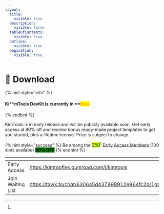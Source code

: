 ```yaml
---
layout:
  title:
    visible: true
  description:
    visible: false
  tableOfContents:
    visible: true
  outline:
    visible: true
  pagination:
    visible: true
---
```


# 🔹 Download

{% hint style="info" %}
#### Ki**mTools DevKit  is currently in **<mark style="color:orange;">**Beta**</mark>
{% endhint %}

KimTools is in early release and will be publicly available soon. Get early access at 80% off and receive bonus ready-made project templates to get you started, plus a lifetime license. Price is subject to change.

{% hint style="success" %}
Be among the [<mark style="color:green;">**250**</mark>](#user-content-fn-1)[^1] [Early Access Members](https://kimtooflex.gumroad.com/l/kimtools)  (100 slots availabe)   <mark style="background-color:green;">**80% OFF**</mark>&#x20;
{% endhint %}

<table data-card-size="large" data-column-title-hidden data-view="cards"><thead><tr><th></th><th data-type="content-ref"></th><th data-hidden data-card-cover data-type="files"></th></tr></thead><tbody><tr><td>Early Access </td><td><a href="https://kimtooflex.gumroad.com/l/kimtools">https://kimtooflex.gumroad.com/l/kimtools</a></td><td><a href="../.gitbook/assets/download-gumroad.png">download-gumroad.png</a></td></tr><tr><td>   Join Waiting List</td><td><a href="https://tawk.to/chat/6306a5d437898912e964fc2b/1gb8vfi4s">https://tawk.to/chat/6306a5d437898912e964fc2b/1gb8vfi4s</a></td><td><a href="../.gitbook/assets/button-free.png">button-free.png</a></td></tr></tbody></table>

[^1]: 
